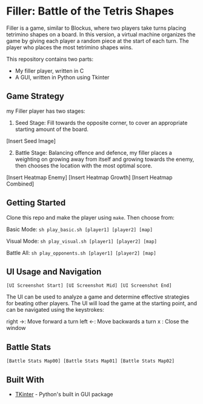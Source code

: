 # Filler: Battle of the Tetris Shapes

Filler is a game, similar to Blockus, where two players take turns placing tetrimino shapes on a board. In this version, a virtual machine organizes the game by giving each player a random piece at the start of each turn. The player who places the most tetrimino shapes wins.

This repository contains two parts:
* My filler player, written in C
* A GUI, written in Python using Tkinter

## Game Strategy

my Filler player has two stages:

1) Seed Stage: Fill towards the opposite corner, to cover an appropriate starting amount of the board.

[Insert Seed Image]

2) Battle Stage: Balancing offence and defence, my filler places a weighting on growing away from itself and growing towards the enemy, then chooses the location with the most optimal score.

[Insert Heatmap Enemy]
[Insert Heatmap Growth]
[Insert Heatmap Combined]


## Getting Started

Clone this repo and make the player using `make`. Then choose from:

Basic Mode:
`sh play_basic.sh [player1] [player2] [map]`

Visual Mode:
`sh play_visual.sh [player1] [player2] [map]`

Battle All:
`sh play_opponents.sh [player1] [player2] [map]`

## UI Usage and Navigation

`[UI Screenshot Start] [UI Screenshot Mid] [UI Screenshot End]`

The UI can be used to analyze a game and determine effective strategies for beating other players. The UI will load the game at the starting point, and can be navigated using the keystrokes:

right ->: Move forward a turn 
left  <-: Move backwards a turn
x		: Close the window

## Battle Stats

`[Battle Stats Map00] [Battle Stats Map01] [Battle Stats Map02]`

## Built With

* [TKinter](https://wiki.python.org/moin/TkInter) - Python's built in GUI package

